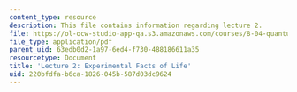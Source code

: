 ```yaml
---
content_type: resource
description: This file contains information regarding lecture 2.
file: https://ol-ocw-studio-app-qa.s3.amazonaws.com/courses/8-04-quantum-physics-i-spring-2013/220bfdfab6ca1826045b587d03dc9624_MIT8_04S13_Lec02.pdf
file_type: application/pdf
parent_uid: 63edb0d2-1a97-6ed4-f730-488186611a35
resourcetype: Document
title: 'Lecture 2: Experimental Facts of Life'
uid: 220bfdfa-b6ca-1826-045b-587d03dc9624
---
```

